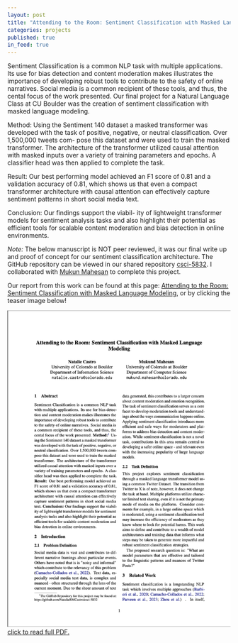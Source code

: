 ```yaml
---
layout: post
title: "Attending to the Room: Sentiment Classification with Masked Language Modeling"
categories: projects
published: true
in_feed: true
---
```


Sentiment Classification is a common NLP task with multiple applications. Its use for bias detection and content moderation makes illustrates the importance of developing robust tools to contribute to the safety of online narratives. Social media is a common recipient of these tools, and thus, the cental focus of the work presented. Our final project for a Natural Language Class at CU Boulder was the creation of sentiment classification with masked language modeling.

Method: Using the Sentiment 140 dataset a masked transformer was developed with the task of positive, negative, or neutral classification. Over 1,500,000 tweets com- pose this dataset and were used to train the masked transformer. The architecture of the transformer utilized causal attention with masked inputs over a variety of training parameters and epochs. A classifier head was then applied to complete the task. 

Result: Our best performing model achieved an F1 score of 0.81 and a validation accuracy of 0.81, which shows us that even a compact transformer architecture with causal attention can effectively capture sentiment patterns in short social media text. 

Conclusion: Our findings support the viabil- ity of lightweight transformer models for sentiment analysis tasks and also highlight their potential as efficient tools for scalable content moderation and bias detection in online environments.

*Note:* The below manuscript is NOT peer reviewed, it was our final write up and proof of concept for our sentiment classification architecture. The GitHub repository can be viewed in our shared repository [csci-5832](https://github.com/NatalieRMCastro/csci-5832). I collaborated with [Mukun Mahesan](https://www.linkedin.com/in/mukund-mahesan/) to complete this project.

Our report from this work can be found at this page: [Attending to the Room: Sentiment Classification with Masked Language Modeling](https://drive.google.com/file/d/10qF-KFVRDyMRDti7UDVA645ZutW_wePJ/view?usp=sharing), or by clicking the teaser image below!

<section>
  <a href="https://drive.google.com/file/d/10qF-KFVRDyMRDti7UDVA645ZutW_wePJ/view?usp=sharing" target="https://drive.google.com/file/d/10qF-KFVRDyMRDti7UDVA645ZutW_wePJ/view?usp=sharing">
    <div class="box alt">
      <div class="row gtr-50 gtr-uniform">
        <div class="col-12">
          <span class="image fit">
            <img src="/assets/images/attending to the room teaser.png" alt="A screenshot of the first page of our PDF document." />
          </span>
          <figcaption>click to read full PDF.</figcaption>
        </div>
      </div>
    </div>
  </a>
</section>





